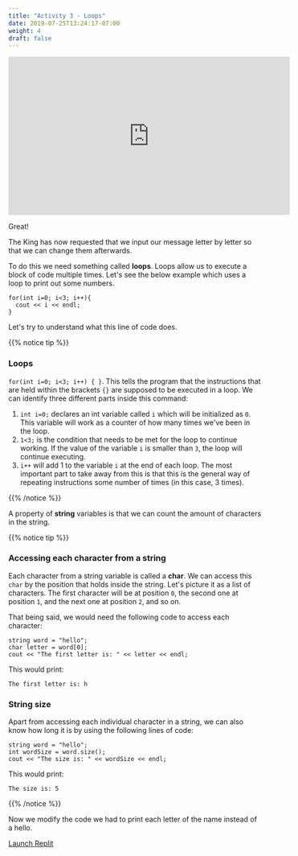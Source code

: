 ```yaml
---
title: "Activity 3 - Loops"
date: 2019-07-25T13:24:17-07:00
weight: 4
draft: false
---
```


<p style="text-align: center;"><iframe width="560" height="315" src="https://www.youtube.com/embed/zEQkGgS779g" title="YouTube video player" frameborder="0" allow="accelerometer; autoplay; clipboard-write; encrypted-media; gyroscope; picture-in-picture" allowfullscreen></iframe></p>

Great! 

The King has now requested that we input our message letter by letter so that we can change them afterwards.

To do this we need something called **loops**. Loops allow us to execute a block of code multiple times. Let's see the below example which uses a loop to print out some numbers.

```
for(int i=0; i<3; i++){
  cout << i << endl;
}
```
Let's try to understand what this line of code does.

{{% notice tip %}}


### Loops

 `for(int i=0; i<3; i++) { }`. 
This tells the program that the instructions that are held within the brackets `{}` are supposed to be executed in a loop. 
We can identify three different parts inside this command:
1. `int i=0;` declares an int variable called `i` which will be initialized as `0`. This variable will work as a counter of how many times we've been in the loop.
2. `1<3;` is the condition that needs to be met for the loop to continue working. If the value of the variable `i` is smaller than `3`, the loop will continue executing.
3. `i++` will add 1 to the variable `i` at the end of each loop.
The most important part to take away from this is that this is the general way of repeating instructions some number of times (in this case, 3 times).

{{% /notice %}}

A property of **string** variables is that we can count the amount of characters in the string. 

{{% notice tip %}}

### Accessing each character from a string

Each character from a string variable is called a **char**. We can access this `char` by the position that holds inside the string. Let's picture it as a list of characters. The first character will be at position `0`, the second one at position `1`, and the next one at position `2`, and so on.

That being said, we would need the following code to access each character:

```
string word = "hello";
char letter = word[0];
cout << "The first letter is: " << letter << endl;
```
This would print: 
```
The first letter is: h
```

### String size

Apart from accessing each individual character in a string, we can also know how long it is by using the following lines of code:

```
string word = "hello";
int wordSize = word.size();
cout << "The size is: " << wordSize << endl;
```
This would print:
```
The size is: 5
```
{{% /notice %}}

Now we modify the code we had to print each letter of the name instead of a hello.

<a class="my-2 mx-4 btn btn-info" href="https://replit.com/@nuevofoundation/activity-3-english" target="_blank">Launch Replit</a>

